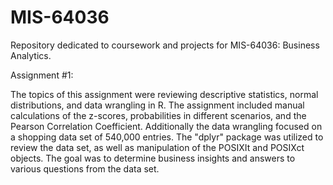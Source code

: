 # MIS-64036
Repository dedicated to coursework and projects for MIS-64036: Business Analytics.

Assignment #1:

The topics of this assignment were reviewing descriptive statistics, normal distributions, and data wrangling in R. The assignment included manual calculations of the z-scores, probabilities in different scenarios, and the Pearson Correlation Coefficient. Additionally the data wrangling focused on a shopping data set of 540,000 entries. The "dplyr" package was utilized to review the data set, as well as manipulation of the POSIXIt and POSIXct objects. The goal was to determine business insights and answers to various questions from the data set.


